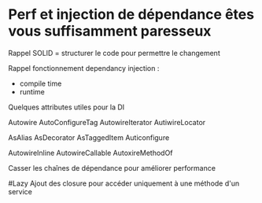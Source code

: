 # Perf et injection de dépendance êtes vous suffisamment paresseux 

Rappel SOLID = structurer le code pour permettre le changement 

Rappel fonctionnement dependancy injection :
- compile time 
- runtime 

Quelques attributes utiles pour la DI

Autowire
AutoConfigureTag
AutowireIterator 
AutiwireLocator

AsAlias
AsDecorator 
AsTaggedItem
Auticonfigure 

AutowireInline
AutowireCallable
AutoxireMethodOf


Casser les chaînes de dépendance pour améliorer performance 

#Lazy
Ajout des closure pour accéder uniquement à une méthode d'un service 

